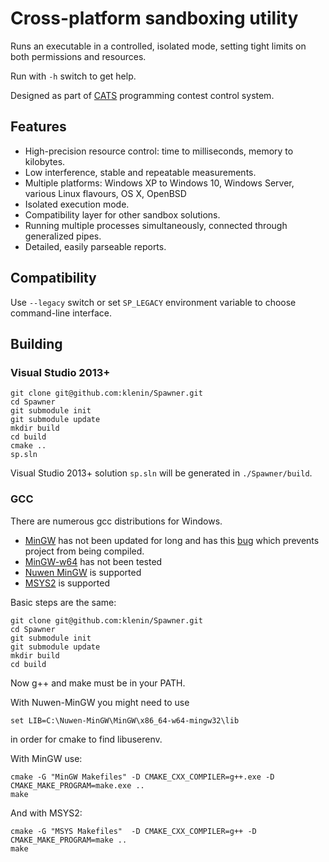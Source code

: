 # Cross-platform sandboxing utility

Runs an executable in a controlled, isolated mode,
setting tight limits on both permissions and resources.

Run with `-h` switch to get help.

Designed as part of [CATS](https://github.com/klenin/cats-judge) programming contest control system.

## Features

* High-precision resource control: time to milliseconds, memory to kilobytes.
* Low interference, stable and repeatable measurements.
* Multiple platforms: Windows XP to Windows 10, Windows Server, various Linux flavours, OS X, OpenBSD
* Isolated execution mode.
* Compatibility layer for other sandbox solutions.
* Running multiple processes simultaneously, connected through generalized pipes.
* Detailed, easily parseable reports.

## Compatibility

Use `--legacy` switch or set `SP_LEGACY` environment variable to choose command-line interface.

## Building

### Visual Studio 2013+

```
git clone git@github.com:klenin/Spawner.git
cd Spawner
git submodule init
git submodule update
mkdir build
cd build
cmake ..
sp.sln
```

Visual Studio 2013+ solution `sp.sln` will be generated in `./Spawner/build`.

### GCC

There are numerous gcc distributions for Windows.
- [MinGW](http://www.mingw.org/) has not been updated for long and has this [bug](https://gcc.gnu.org/bugzilla/show_bug.cgi?id=52015) which prevents project from being compiled.
- [MinGW-w64](http://sourceforge.net/projects/mingw-w64/) has not been tested
- [Nuwen MinGW](http://nuwen.net/mingw.html) is supported
- [MSYS2](https://msys2.github.io/) is supported

Basic steps are the same:

```
git clone git@github.com:klenin/Spawner.git
cd Spawner
git submodule init
git submodule update
mkdir build
cd build
```

Now g++ and make must be in your PATH.

With Nuwen-MinGW you might need to use
```
set LIB=C:\Nuwen-MinGW\MinGW\x86_64-w64-mingw32\lib
```
in order for cmake to find libuserenv.

With MinGW use:
```
cmake -G "MinGW Makefiles" -D CMAKE_CXX_COMPILER=g++.exe -D CMAKE_MAKE_PROGRAM=make.exe ..
make
```

And with MSYS2:
```
cmake -G "MSYS Makefiles"  -D CMAKE_CXX_COMPILER=g++ -D CMAKE_MAKE_PROGRAM=make ..
make
```
